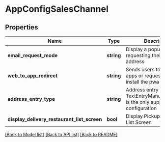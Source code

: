 # AppConfigSalesChannel

## Properties
Name | Type | Description | Notes
------------ | ------------- | ------------- | -------------
**email_request_mode** | **string** | Display a popup to users requesting their email address | [optional] 
**web_to_app_redirect** | **string** | Sends users to their native apps or request them to install the pwa | [optional] 
**address_entry_type** | **string** | Address entry type - TextEntryManualDisallowed is the only supported configuration | [optional] 
**display_delivery_restaurant_list_screen** | **bool** | Display Pickup Restaurant List Screen | [optional] 

[[Back to Model list]](../README.md#documentation-for-models) [[Back to API list]](../README.md#documentation-for-api-endpoints) [[Back to README]](../README.md)


